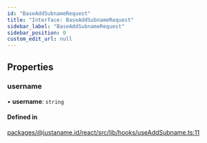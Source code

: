 ```yaml
---
id: "BaseAddSubnameRequest"
title: "Interface: BaseAddSubnameRequest"
sidebar_label: "BaseAddSubnameRequest"
sidebar_position: 0
custom_edit_url: null
---
```


## Properties

### username

• **username**: `string`

#### Defined in

[packages/@justaname.id/react/src/lib/hooks/useAddSubname.ts:11](https://github.com/JustaName-id/JustaName-sdk/blob/610ce53/packages/@justaname.id/react/src/lib/hooks/useAddSubname.ts#L11)
